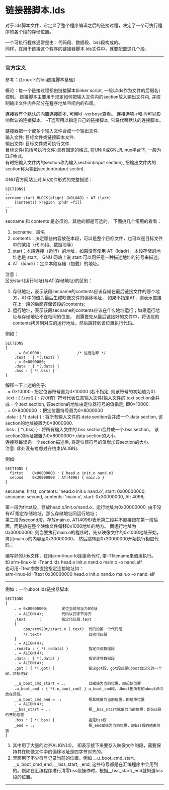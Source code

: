 链接器脚本.lds
=======================

对于.lds脚本文件，它定义了整个程序编译之后的链接过程，决定了一个可执行程序的各个段的存储位置。

一个可执行程序通常是由：代码段、数据段、bss段构成的。    
同样，在用于链接这个程序的链接器脚本.lds文件中，就要配置这几个段。

-----------------
### 官方定义

参考：《Linux下的lds链接脚本基础》

概论：每一个链接过程都由链接脚本(linker script, 一般以lds作为文件的后缀名)控制。
链接脚本主要用于规定如何把输入文件内的section放入输出文件内, 
并控制输出文件内各部分在程序地址空间内的布局。               

连接器有个默认的内置连接脚本, 可用ld -verbose查看。
连接选项-r和-N可以影响默认的连接脚本。
-T选项用以指定自己的链接脚本, 它将代替默认的连接脚本。             

链接器把一个或多个输入文件合成一个输出文件.    
输入文件: 目标文件或链接脚本文件.          
输出文件: 目标文件或可执行文件.           
目标文件(包括可执行文件)具有固定的格式, 在UNIX或GNU/Linux平台下, 一般为ELF格式.       
有时把输入文件内的section称为输入section(input section), 把输出文件内的section称为输出section(output sectin).         


GNU官方网站上对.lds文件形式的完整描述：

	SECTIONS{
	...
	secname start BLOCK(align) (NOLOAD) : AT (ladr)
		{contents} >region :phdr =fill
	...
	}

secname 和 contents 是必须的，其他的都是可选的。
下面挑几个常用的看看：

1. secname：段名
2. contents：决定哪些内容放在本段，可以是整个目标文件，也可以是目标文件中的某段（代
码段、数据段等）
3. start：本段连接（运行）的地址，如果没有使用 AT（ldadr），本段存储的地址也是 start。
GNU 网站上说 start 可以用任意一种描述地址的符号来描述。
4. AT（ldadr）：定义本段存储（加载）的地址。

注意：    
区分start(运行地址)与AT(存储地址)的区别：    
1. 存储地址，表示该段secname的contents应该存储在最后链接文件的哪个地方，AT中的值为最后生成映像文件的偏移地址，
如果不指定AT，则表示直接在上一段的后面存储该段的contents;
2. 运行地址，表示该段secname的contents应该在什么地址运行；如果运行地址与存储地址不在相同的位置，
则需要先从最后链接好的文件中，将该段的contents拷贝到对应的运行地址，然后跳转到该位置执行代码。

例如：

	SECTIONS
	{  
		. = 0×10000; 				/* 这是注释 */
	   	.text : { *(.text) } 
		. = 0×8000000;
	   	.data : { *(.data) } 
		.bss : { *(.bss) } 
	}

解释一下上述的例子:    
. = 0×10000 : 把定位器符号置为0×10000 (若不指定, 则该符号的初始值为0).     
.text : { *(.text) } : 将所有('*'符号代表任意输入文件)输入文件的.text section合并成一个.text section, 
该section的地址由定位器符号的值指定, 即0×10000.        
. = 0×8000000 ：把定位器符号置为0×8000000      
.data : { *(.data) } : 将所有输入文件的.data section合并成一个.data section, 该section的地址被置为0×8000000.      
.bss : { *(.bss) } : 将所有输入文件的.bss section合并成一个.bss section，
该section的地址被置为0×8000000+.data section的大小.       
连接器每读完一个section描述后, 将定位器符号的值增加该section的大小.      
注意: 此处没有考虑对齐约束(ALIGN).       


例如:

	SECTIONS { 
	  firtst  	0x00000000 : { head.o init.o nand.o}
	  second 	0x30000000 : AT(4096) { main.o }
	} 
 
secname: firtst, contents: 'head.o init.o nand.o', start: 0x00000000;    
secname: second, contents: 'main.o', start: 0x30000000, At: 4096;     

第一段为firtst段，存放head.o/init.o/nand.o，运行地址为0x00000000, 由于没有AT指定存储地址，那么存储地址同运行地址；    
第二段为second段，存放main.o, AT(4096)表示第二段并不直接跟在第一段后面，而是放在整个映像文件偏移0x1000地址的地方。
而运行地址为0x30000000, 则当要执行main.o的程序时，先从映像文件的0x1000地址开始，拷贝main.o的内容至0x30000000，
然后跳转到0x30000000开始执行相应代码；


编写好的.lds文件，在用arm-linux-ld连接命令时, 带-Tfilename来调用执行。    
如 arm-linux-ld -Tnand.lds head.o init.o nand.o main.o -o nand_elf           
也可用-Ttext参数直接指定连接地址如：          
arm-linux-ld -Ttext 0x30000000 head.o init.o nand.o main.o -o nand_elf     

---------------------------------------------

例如：一个uboot.lds链接器脚本

	SECTIONS
	{
		. = 0x00000000;   	 定位当前地址为0地址
		. = ALIGN(4);        代码以四字节对齐
		.text      :         指定代码段.text
		{
			cpu/arm920t/start.o (.text)  代码的第一个代码段
			*(.text)         			 其他代码段
		}
		. = ALIGN(4);
		.rodata : { *(.rodata) }  		 指定只读数据段
		. = ALIGN(4);
		.data : { *(.data) }             指定读写数据段
		. = ALIGN(4);
		.got : { *(.got) }               指定got段，got段式是uboot自定义的一个段，非标准段

		__u_boot_cmd_start = .;          其赋值为当前位置，即起始位置
		.u_boot_cmd : { *(.u_boot_cmd) } u_boot_cmd段，Uboot把所有的uboot命令放在该段。
		__u_boot_cmd_end = .;            把其赋值为当前位置，即结束位置
		. = ALIGN(4);
		__bss_start = .;                 把__bss_start赋值为当前位置，即bss段的开始位置
		.bss : { *(.bss) }               指定bss段
		_end = .;                        把_end赋值为当前位置，即bss段的结束位置
	}

1. 其中用了大量的对齐ALIGN(4)， 即表示接下来要存入映像文件的段，需要保持其在映像文件中的偏移地址是四字节对齐的。     
2. 里面用了不少符号记录当前的位置，例如 __u_boot_cmd_start, __u_boot_cmd_end, __bss_start, _end,
这些符号都是在汇编程序中会用到的。例如在汇编程序进行清零bss段操作时，根据__bss_start/_end就知道bss段的位置。

------------------------------------
